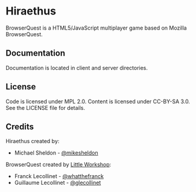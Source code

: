 Hiraethus
============

BrowserQuest is a HTML5/JavaScript multiplayer game based on Mozilla BrowserQuest.


Documentation
-------------

Documentation is located in client and server directories.


License
-------

Code is licensed under MPL 2.0. Content is licensed under CC-BY-SA 3.0.
See the LICENSE file for details.


Credits
-------

Hiraethus created by:

* Michael Sheldon - [@mikesheldon](http://twitter.com/mikesheldon)

BrowserQuest created by [Little Workshop](http://www.littleworkshop.fr):

* Franck Lecollinet - [@whatthefranck](http://twitter.com/whatthefranck)
* Guillaume Lecollinet - [@glecollinet](http://twitter.com/glecollinet)
